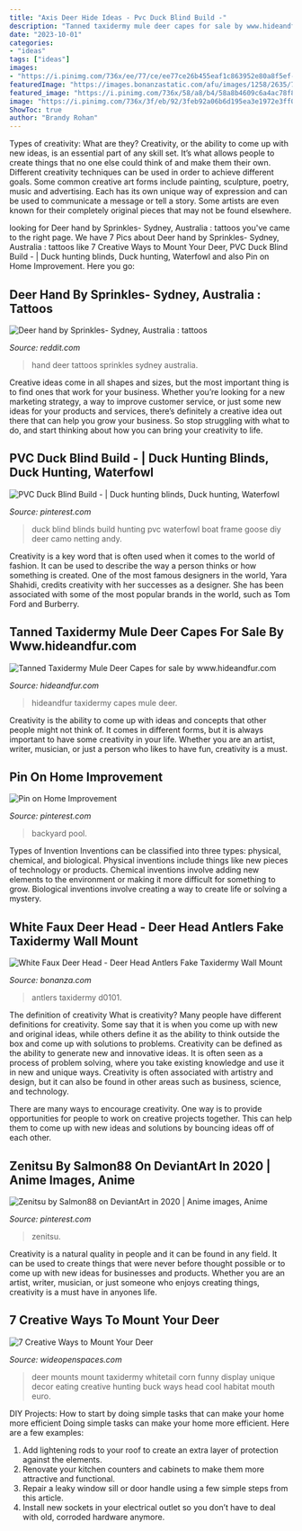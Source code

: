 ```yaml
---
title: "Axis Deer Hide Ideas - Pvc Duck Blind Build -"
description: "Tanned taxidermy mule deer capes for sale by www.hideandfur.com"
date: "2023-10-01"
categories:
- "ideas"
tags: ["ideas"]
images:
- "https://i.pinimg.com/736x/ee/77/ce/ee77ce26b455eaf1c863952e80a8f5ef--waterfowl-hunting-duck-hunting.jpg"
featuredImage: "https://images.bonanzastatic.com/afu/images/1258/2635/79/il_fullxfull.452943123_1pn1.jpg"
featured_image: "https://i.pinimg.com/736x/58/a8/b4/58a8b4609c6a4ac78f81516acf26c843.jpg"
image: "https://i.pinimg.com/736x/3f/eb/92/3feb92a06b6d195ea3e1972e3ff0fd08--pool-ideas-backyard-ideas.jpg"
ShowToc: true
author: "Brandy Rohan"
---
```



Types of creativity: What are they?
Creativity, or the ability to come up with new ideas, is an essential part of any skill set. It’s what allows people to create things that no one else could think of and make them their own. Different creativity techniques can be used in order to achieve different goals.
Some common creative art forms include painting, sculpture, poetry, music and advertising. Each has its own unique way of expression and can be used to communicate a message or tell a story. Some artists are even known for their completely original pieces that may not be found elsewhere.

	

		
looking for Deer hand by Sprinkles- Sydney, Australia : tattoos you've came to the right page. We have 7 Pics about Deer hand by Sprinkles- Sydney, Australia : tattoos like 7 Creative Ways to Mount Your Deer, PVC Duck Blind Build - | Duck hunting blinds, Duck hunting, Waterfowl and also Pin on Home Improvement. Here you go:
		
    
## Deer Hand By Sprinkles- Sydney, Australia : Tattoos

<img loading=lazy src="https://external-preview.redd.it/6Gnrwe7K72bSwAY7l0Mii6Q_Z2uQ6L-otnEVCN_SR64.jpg?auto=webp&amp;s=07a1121f83dbe18130ac60330852f7c8ec6edcec" onerror="this.onerror=null;this.src='https://tse1.mm.bing.net/th?id=OIP.1qmgvWWcHmEINSuaDZ2G2AHaHL&amp;pid=15.1';" alt="Deer hand by Sprinkles- Sydney, Australia : tattoos">

_Source: reddit.com_

>hand deer tattoos sprinkles sydney australia. 

	

Creative ideas come in all shapes and sizes, but the most important thing is to find ones that work for your business. Whether you’re looking for a new marketing strategy, a way to improve customer service, or just some new ideas for your products and services, there’s definitely a creative idea out there that can help you grow your business. So stop struggling with what to do, and start thinking about how you can bring your creativity to life.

    
## PVC Duck Blind Build - | Duck Hunting Blinds, Duck Hunting, Waterfowl

<img loading=lazy src="https://i.pinimg.com/736x/ee/77/ce/ee77ce26b455eaf1c863952e80a8f5ef--waterfowl-hunting-duck-hunting.jpg" onerror="this.onerror=null;this.src='https://tse3.mm.bing.net/th?id=OIP.mUcJBjTHaIQ40mp9s2a11wHaFj&amp;pid=15.1';" alt="PVC Duck Blind Build - | Duck hunting blinds, Duck hunting, Waterfowl">

_Source: pinterest.com_

>duck blind blinds build hunting pvc waterfowl boat frame goose diy deer camo netting andy. 

	

Creativity is a key word that is often used when it comes to the world of fashion. It can be used to describe the way a person thinks or how something is created. One of the most famous designers in the world, Yara Shahidi, credits creativity with her successes as a designer. She has been associated with some of the most popular brands in the world, such as Tom Ford and Burberry.

    
## Tanned Taxidermy Mule Deer Capes For Sale By Www.hideandfur.com

<img loading=lazy src="http://www.hideandfur.com/inventory/63800078a.jpg" onerror="this.onerror=null;this.src='https://tse2.mm.bing.net/th?id=OIP.5p62aNTMPCSb2rsgqlvpjQHaGg&amp;pid=15.1';" alt="Tanned Taxidermy Mule Deer Capes for sale by www.hideandfur.com">

_Source: hideandfur.com_

>hideandfur taxidermy capes mule deer. 

	

Creativity is the ability to come up with ideas and concepts that other people might not think of. It comes in different forms, but it is always important to have some creativity in your life. Whether you are an artist, writer, musician, or just a person who likes to have fun, creativity is a must.

    
## Pin On Home Improvement

<img loading=lazy src="https://i.pinimg.com/736x/3f/eb/92/3feb92a06b6d195ea3e1972e3ff0fd08--pool-ideas-backyard-ideas.jpg" onerror="this.onerror=null;this.src='https://tse2.mm.bing.net/th?id=OIP.2dC9wxlOfnK4t4JH8znSjwHaFj&amp;pid=15.1';" alt="Pin on Home Improvement">

_Source: pinterest.com_

>backyard pool. 

	

Types of Invention
Inventions can be classified into three types: physical, chemical, and biological. Physical inventions include things like new pieces of technology or products. Chemical inventions involve adding new elements to the environment or making it more difficult for something to grow. Biological inventions involve creating a way to create life or solving a mystery.

    
## White Faux Deer Head - Deer Head Antlers Fake Taxidermy Wall Mount

<img loading=lazy src="https://images.bonanzastatic.com/afu/images/1258/2635/79/il_fullxfull.452943123_1pn1.jpg" onerror="this.onerror=null;this.src='https://tse2.mm.bing.net/th?id=OIP.nYDqSALEDHpsxtcWBPCv8QHaIO&amp;pid=15.1';" alt="White Faux Deer Head - Deer Head Antlers Fake Taxidermy Wall Mount">

_Source: bonanza.com_

>antlers taxidermy d0101. 

	

The definition of creativity
What is creativity? Many people have different definitions for creativity. Some say that it is when you come up with new and original ideas, while others define it as the ability to think outside the box and come up with solutions to problems.
Creativity can be defined as the ability to generate new and innovative ideas. It is often seen as a process of problem solving, where you take existing knowledge and use it in new and unique ways. Creativity is often associated with artistry and design, but it can also be found in other areas such as business, science, and technology.

There are many ways to encourage creativity. One way is to provide opportunities for people to work on creative projects together. This can help them to come up with new ideas and solutions by bouncing ideas off of each other.

    
## Zenitsu By Salmon88 On DeviantArt In 2020 | Anime Images, Anime

<img loading=lazy src="https://i.pinimg.com/736x/58/a8/b4/58a8b4609c6a4ac78f81516acf26c843.jpg" onerror="this.onerror=null;this.src='https://tse4.mm.bing.net/th?id=OIP.gyw_-_A61nxtQIdxTHHh5wHaDq&amp;pid=15.1';" alt="Zenitsu by Salmon88 on DeviantArt in 2020 | Anime images, Anime">

_Source: pinterest.com_

>zenitsu. 

	

Creativity is a natural quality in people and it can be found in any field. It can be used to create things that were never before thought possible or to come up with new ideas for businesses and products. Whether you are an artist, writer, musician, or just someone who enjoys creating things, creativity is a must have in anyones life.

    
## 7 Creative Ways To Mount Your Deer

<img loading=lazy src="http://cdn0.wideopenspaces.com/wp-content/uploads/2017/04/Mount-2.jpg" onerror="this.onerror=null;this.src='https://tse4.mm.bing.net/th?id=OIP.zRZg9s283fEY-XjX4lyVawHaLH&amp;pid=15.1';" alt="7 Creative Ways to Mount Your Deer">

_Source: wideopenspaces.com_

>deer mounts mount taxidermy whitetail corn funny display unique decor eating creative hunting buck ways head cool habitat mouth euro. 

	

DIY Projects: How to start by doing simple tasks that can make your home more efficient
Doing simple tasks can make your home more efficient. Here are a few examples:
1. Add lightening rods to your roof to create an extra layer of protection against the elements.
2. Renovate your kitchen counters and cabinets to make them more attractive and functional.
3. Repair a leaky window sill or door handle using a few simple steps from this article. 
4. Install new sockets in your electrical outlet so you don’t have to deal with old, corroded hardware anymore.

